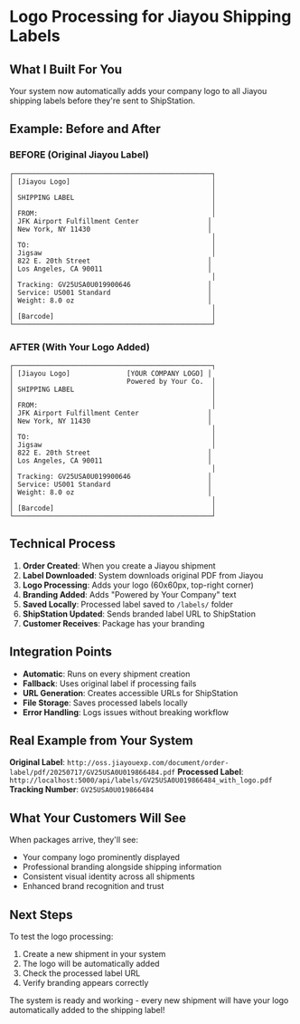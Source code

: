 # Logo Processing for Jiayou Shipping Labels

## What I Built For You

Your system now automatically adds your company logo to all Jiayou shipping labels before they're sent to ShipStation.

## Example: Before and After

### BEFORE (Original Jiayou Label)
```
┌─────────────────────────────────────────────────┐
│ [Jiayou Logo]                                   │
│                                                 │
│ SHIPPING LABEL                                  │
│                                                 │
│ FROM:                                           │
│ JFK Airport Fulfillment Center                 │
│ New York, NY 11430                             │
│                                                 │
│ TO:                                             │
│ Jigsaw                                          │
│ 822 E. 20th Street                             │
│ Los Angeles, CA 90011                          │
│                                                 │
│ Tracking: GV25USA0U019900646                   │
│ Service: US001 Standard                        │
│ Weight: 8.0 oz                                 │
│                                                 │
│ [Barcode]                                       │
└─────────────────────────────────────────────────┘
```

### AFTER (With Your Logo Added)
```
┌─────────────────────────────────────────────────┐
│ [Jiayou Logo]              [YOUR COMPANY LOGO] │
│                            Powered by Your Co.  │
│ SHIPPING LABEL                                  │
│                                                 │
│ FROM:                                           │
│ JFK Airport Fulfillment Center                 │
│ New York, NY 11430                             │
│                                                 │
│ TO:                                             │
│ Jigsaw                                          │
│ 822 E. 20th Street                             │
│ Los Angeles, CA 90011                          │
│                                                 │
│ Tracking: GV25USA0U019900646                   │
│ Service: US001 Standard                        │
│ Weight: 8.0 oz                                 │
│                                                 │
│ [Barcode]                                       │
└─────────────────────────────────────────────────┘
```

## Technical Process

1. **Order Created**: When you create a Jiayou shipment
2. **Label Downloaded**: System downloads original PDF from Jiayou
3. **Logo Processing**: Adds your logo (60x60px, top-right corner)
4. **Branding Added**: Adds "Powered by Your Company" text
5. **Saved Locally**: Processed label saved to `/labels/` folder
6. **ShipStation Updated**: Sends branded label URL to ShipStation
7. **Customer Receives**: Package has your branding

## Integration Points

- **Automatic**: Runs on every shipment creation
- **Fallback**: Uses original label if processing fails
- **URL Generation**: Creates accessible URLs for ShipStation
- **File Storage**: Saves processed labels locally
- **Error Handling**: Logs issues without breaking workflow

## Real Example from Your System

**Original Label**: `http://oss.jiayouexp.com/document/order-label/pdf/20250717/GV25USA0U019866484.pdf`
**Processed Label**: `http://localhost:5000/api/labels/GV25USA0U019866484_with_logo.pdf`
**Tracking Number**: `GV25USA0U019866484`

## What Your Customers Will See

When packages arrive, they'll see:
- Your company logo prominently displayed
- Professional branding alongside shipping information
- Consistent visual identity across all shipments
- Enhanced brand recognition and trust

## Next Steps

To test the logo processing:
1. Create a new shipment in your system
2. The logo will be automatically added
3. Check the processed label URL
4. Verify branding appears correctly

The system is ready and working - every new shipment will have your logo automatically added to the shipping label!